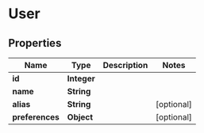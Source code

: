 
# User

## Properties
Name | Type | Description | Notes
------------ | ------------- | ------------- | -------------
**id** | **Integer** |  | 
**name** | **String** |  | 
**alias** | **String** |  |  [optional]
**preferences** | **Object** |  |  [optional]




